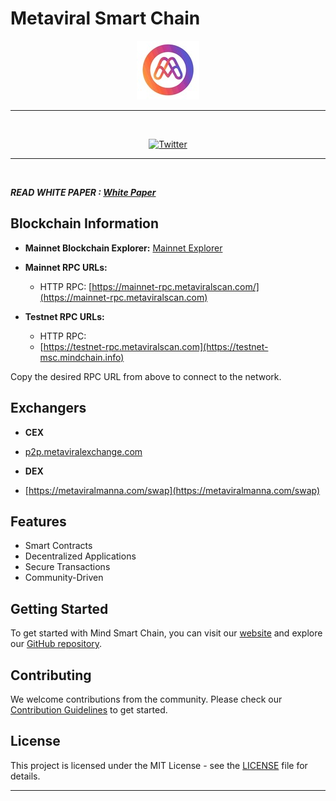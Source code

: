 # Metaviral Smart Chain 
<span align="center">



[![MetaViral](https://raw.githubusercontent.com/MetaViralBit/.github/main/mtv.jpg)]([[[https://metaviral.live/](https://metaviral.live/))

---
  
<br />

</span>
<span align="center">



[![Twitter](https://img.shields.io/badge/Reddit-black?logo=reddit&logoColor=white)]([[[https://twitter.com/MindChain1](https://www.reddit.com/user/MetaViralNow)])

---
  
<br />

</span>
  
***READ WHITE PAPER : 
[White Paper ](https://metaviralcex.com/assets/media/metaviral-mtv-final-2.pdf)***

## Blockchain Information

- **Mainnet Blockchain Explorer:** [Mainnet Explorer](https://metaviralscan.com)
- **Mainnet RPC URLs:**
  - HTTP RPC: [https://mainnet-rpc.metaviralscan.com/](https://mainnet-rpc.metaviralscan.com)
  
- **Testnet RPC URLs:**
  - HTTP RPC: 
  - [https://testnet-rpc.metaviralscan.com](https://testnet-msc.mindchain.info)
  

Copy the desired RPC URL from above to connect to the network.

## Exchangers 
- **CEX**
- [p2p.metaviralexchange.com](p2p.metaviralexchange.com)


- **DEX**
- [https://metaviralmanna.com/swap](https://metaviralmanna.com/swap)
 

## Features

- Smart Contracts
- Decentralized Applications
- Secure Transactions
- Community-Driven

## Getting Started

To get started with Mind Smart Chain, you can visit our [website]([https://mindchain.info](https://metaviral.live/)) and explore our [GitHub repository](https://github.com/Mind-chain/Msc-node).

## Contributing

We welcome contributions from the community. Please check our [Contribution Guidelines](CONTRIBUTING.md) to get started.

## License

This project is licensed under the MIT License - see the [LICENSE](LICENSE) file for details.

---


